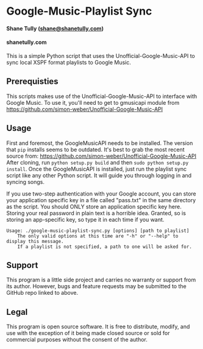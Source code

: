 # Google-Music-Playlist Sync
#### Shane Tully (shane@shanetully.com)
#### shanetully.com

This is a simple Python script that uses the Unofficial-Google-Music-API to sync local XSPF format playlists to Google Music.

## Prerequisties

This scripts makes use of the Unofficial-Google-Music-API to interface with Google Music. To use it, you'll need to get to gmusicapi module from https://github.com/simon-weber/Unofficial-Google-Music-API

## Usage

First and foremost, the GoogleMusicAPI needs to be installed. The version that `pip` installs seems to be outdated. It's best to grab the most recent source from: https://github.com/simon-weber/Unofficial-Google-Music-API
After cloning, run `python setup.py build` and then `sudo python setup.py install`.
Once the GoogleMusicAPI is installed, just run the playlist sync script like any other Python script. It will guide you through logging in and syncing songs.

If you use two-step authentication with your Google account, you can store your application specific key in a file called "pass.txt" in the same directory as the script. You should ONLY store an application specific key here. Storing your real password in plain text is a horrible idea. Granted, so is storing an app-specific key, so type it in each time if you want.

    Usage: ./google-music-playlist-sync.py [options] [path to playlist]
        The only valid options at this time are "-h" or "--help" to display this message.
        If a playlist is not specified, a path to one will be asked for.

## Support

This program is a little side project and carries no warranty or support
from its author. However, bugs and feature requests may be submitted to the GitHub repo
linked to above.


## Legal

This program is open source software. It is free to distribute, modify, and use
with the exception of it being made closed source or sold for commercial purposes
without the consent of the author.
